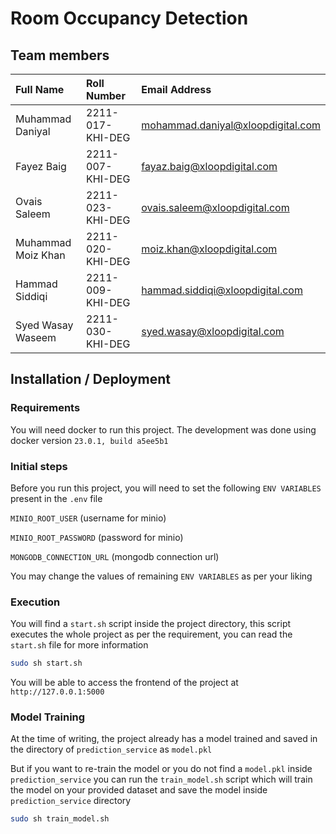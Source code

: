 
# Room Occupancy Detection

## Team members

| Full Name | Roll Number | Email Address |
| :-------- | :------- | :------------------------- |
| Muhammad Daniyal  | 2211-017-KHI-DEG | mohammad.daniyal@xloopdigital.com |
| Fayez Baig  |2211-007-KHI-DEG  | fayaz.baig@xloopdigital.com  |
| Ovais Saleem  | 2211-023-KHI-DEG | ovais.saleem@xloopdigital.com |
| Muhammad Moiz Khan| 2211-020-KHI-DEG | moiz.khan@xloopdigital.com |
| Hammad Siddiqi| 2211-009-KHI-DEG | hammad.siddiqi@xloopdigital.com |
| Syed Wasay Waseem | 2211-030-KHI-DEG | syed.wasay@xloopdigital.com |


## Installation / Deployment

### Requirements
You will need docker to run this project. The development was done using docker version `23.0.1, build a5ee5b1`

### Initial steps
Before you run this project, you will need to set the following `ENV VARIABLES` present in the `.env` file

`MINIO_ROOT_USER` (username for minio)

`MINIO_ROOT_PASSWORD` (password for minio)

`MONGODB_CONNECTION_URL` (mongodb connection url)

You may change the values of remaining `ENV VARIABLES` as per your liking

### Execution
You will find a `start.sh` script inside the project directory, this script executes the whole project as per the requirement, you can read the `start.sh` file for more information

```bash
sudo sh start.sh
```

You will be able to access the frontend of the project at `http://127.0.0.1:5000`

### Model Training
At the time of writing, the project already has a model trained and saved in the directory of `prediction_service` as `model.pkl`

But if you want to re-train the model or you do not find a `model.pkl` inside `prediction_service` you can run the `train_model.sh` script which will train the model on your provided dataset and save the model inside `prediction_service` directory

```bash
sudo sh train_model.sh
```
